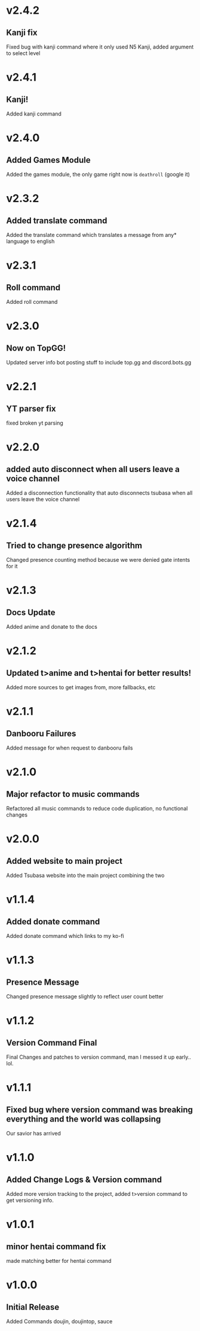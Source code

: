 # v2.4.2
## Kanji fix

Fixed bug with kanji command where it only used N5 Kanji, added argument to select level

# v2.4.1
## Kanji!

Added kanji command

# v2.4.0
## Added Games Module

Added the games module, the only game right now is `deathroll` (google it)

# v2.3.2
## Added translate command

Added the translate command which translates a message from any* language to english

# v2.3.1
## Roll command

Added roll command

# v2.3.0
## Now on TopGG!

Updated server info bot posting stuff to include top.gg and discord.bots.gg

# v2.2.1
## YT parser fix

fixed broken yt parsing

# v2.2.0
## added auto disconnect when all users leave a voice channel

Added a disconnection functionality that auto disconnects tsubasa when all users leave the voice channel

# v2.1.4
## Tried to change presence algorithm

Changed presence counting method because we were denied gate intents for it

# v2.1.3
## Docs Update

Added anime and donate to the docs

# v2.1.2
## Updated t>anime and t>hentai for better results!

Added more sources to get images from, more fallbacks, etc

# v2.1.1
## Danbooru Failures

Added message for when request to danbooru fails

# v2.1.0
## Major refactor to music commands

Refactored all music commands to reduce code duplication, no functional changes

# v2.0.0
## Added website to main project

Added Tsubasa website into the main project combining the two

# v1.1.4
## Added donate command

Added donate command which links to my ko-fi

# v1.1.3
## Presence Message

Changed presence message slightly to reflect user count better

# v1.1.2
## Version Command Final

Final Changes and patches to version command, man I messed it up early.. lol.

# v1.1.1
## Fixed bug where version command was breaking everything and the world was collapsing

Our savior has arrived

# v1.1.0
## Added Change Logs & Version command

Added more version tracking to the project, added t>version command to get versioning info.

# v1.0.1
## minor hentai command fix

made matching better for hentai command

# v1.0.0
## Initial Release
Added Commands doujin, doujintop, sauce